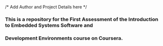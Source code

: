 /* Add Author and Project Details here */
### This is a repository for the First Assessment of the Introduction to Embedded Systems Software and 
### Development Environments course on Coursera.